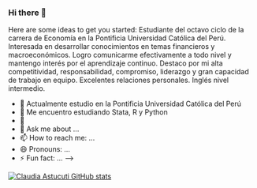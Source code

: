 ### Hi there 👋

Here are some ideas to get you started:
Estudiante del octavo ciclo de la carrera de Economía en la Pontificia Universidad Católica del Perú. Interesada en desarrollar conocimientos en temas financieros y macroeconómicos. Logro comunicarme efectivamente a todo nivel y mantengo interés por el aprendizaje continuo. Destaco por mi alta competitividad, responsabilidad, compromiso, liderazgo y gran capacidad de trabajo en equipo. Excelentes relaciones personales. Inglés nivel intermedio.
- 🔭 Actualmente estudio en la Pontificia Universidad Católica del Perú
- 🌱 Me encuentro estudiando Stata, R y Python
- 🤔 
- 💬 Ask me about ...
- 📫 How to reach me: ...
- 😄 Pronouns: ...
- ⚡ Fun fact: ...
-->


[![Claudia Astucuti GitHub stats](https://github-readme-stats.vercel.app/api?username=clau2609)](https://github.com/clau2609/github-readme-stats)
